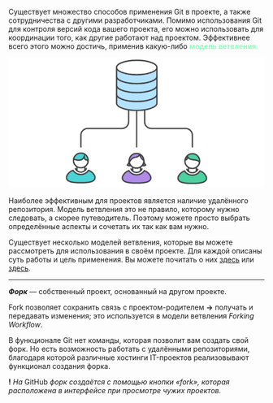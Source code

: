 Существует множество способов применения Git в проекте, а также сотрудничества с другими разработчиками. Помимо использования Git для контроля версий кода вашего проекта, его можно использовать для координации того, как другие работают над проектом. Эффективнее всего этого можно достичь, применив какую-либо __<span style="color:#8FB">модель ветвления.__

![branches](./assets/gitbr.jpg)

Наиболее эффективным для проектов является наличие удалённого репозитория. Модель ветвления это не правило, которому нужно следовать, а скорее путеводитель. Поэтому можете просто выбрать определённые аспекты и сочетать их так как вам нужно.

Существует несколько моделей ветвления, которые вы можете рассмотреть для использования в своём проекте. Для каждой описаны суть работы и цель применения. Вы можете почитать о них [здесь](https://proglib.io/p/git-workflow) или [здесь](https://javarush.ru/groups/posts/2693-komandnaja-rabota-bez-putanicih-razbiraem-strategii-vetvlenija-v-gite).

---
___Форк___ — собственный проект, основанный на другом проекте.

Fork позволяет сохранить связь с проектом-родителем __->__ получать и передавать изменения; это используется в модели ветвления _Forking Workflow_.

В функционале Git нет команды, которая позволит вам создать свой форк. Но есть возможность работать с удалёнными репозиториями, благодаря которой различные хостинги IT-проектов реализовывают функционал создания форка.

__!__ _На_ GitHub _форк создаётся с помощью кнопки «fork», которая расположена в интерфейсе при просмотре чужих проектов._
